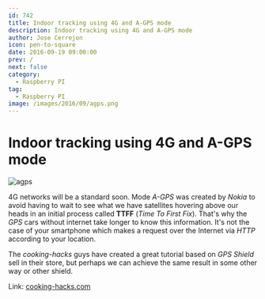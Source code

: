 ```yaml
---
id: 742
title: Indoor tracking using 4G and A-GPS mode
description: Indoor tracking using 4G and A-GPS mode
author: Jose Cerrejon
icon: pen-to-square
date: 2016-09-19 09:00:00
prev: /
next: false
category:
  - Raspberry PI
tag:
  - Raspberry PI
image: /images/2016/09/agps.png
---
```


# Indoor tracking using 4G and A-GPS mode

![agps](/images/2016/09/agps.png)

4G networks will be a standard soon. Mode *A-GPS* was created by *Nokia* to avoid having to wait to see what we have satellites hovering above our heads in an initial process called **TTFF** (*Time To First Fix*). That's why the *GPS* cars without internet take longer to know this information. It's not the case of your smartphone which makes a request over the Internet via *HTTP* according to your location.

The *cooking-hacks* guys have created a great tutorial based on *GPS Shield* sell in their store, but perhaps we can achieve the same result in some other way or other shield.

Link: [cooking-hacks.com](https://www.cooking-hacks.com/blog/indoor-tracking-using-4g-and-a-gps-mode-with-arduino-and-raspberry-pi-geo-location/)